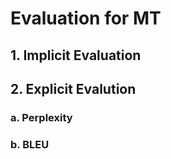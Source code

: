 # Evaluation for MT

## 1. Implicit Evaluation

## 2. Explicit Evalution

### a. Perplexity

### b. BLEU